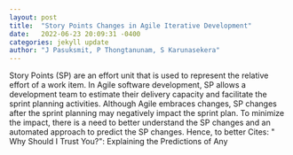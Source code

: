 ```yaml
---
layout: post
title:  "Story Points Changes in Agile Iterative Development"
date:   2022-06-23 20:09:31 -0400
categories: jekyll update
author: "J Pasuksmit, P Thongtanunam, S Karunasekera"
---
```

Story Points (SP) are an effort unit that is used to represent the relative effort of a work item. In Agile software development, SP allows a development team to estimate their delivery capacity and facilitate the sprint planning activities. Although Agile embraces changes, SP changes after the sprint planning may negatively impact the sprint plan. To minimize the impact, there is a need to better understand the SP changes and an automated approach to predict the SP changes. Hence, to better  Cites: " Why Should I Trust You?": Explaining the Predictions of Any